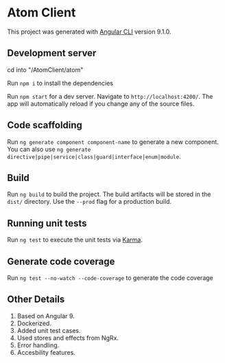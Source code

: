 
# Atom Client

This project was generated with [Angular CLI](https://github.com/angular/angular-cli) version 9.1.0.

## Development server

cd into "/AtomClient/atom"

Run `npm i` to install the dependencies

Run `npm start` for a dev server. Navigate to `http://localhost:4200/`. The app will automatically reload if you change any of the source files.

## Code scaffolding

Run `ng generate component component-name` to generate a new component. You can also use `ng generate directive|pipe|service|class|guard|interface|enum|module`.

## Build

Run `ng build` to build the project. The build artifacts will be stored in the `dist/` directory. Use the `--prod` flag for a production build.

## Running unit tests

Run `ng test` to execute the unit tests via [Karma](https://karma-runner.github.io).

## Generate code coverage

Run `ng test --no-watch --code-coverage` to generate the code coverage

## Other Details

1. Based on Angular 9.
2. Dockerized.
3. Added unit test cases.
4. Used stores and effects from NgRx.
5. Error handling.
6. Accesbility features.

